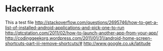 Hackerrank
==========
This a test file
http://stackoverflow.com/questions/2695746/how-to-get-a-list-of-installed-android-applications-and-pick-one-to-run
http://qtcstation.com/2011/02/how-to-launch-another-app-from-your-app/
http://codinggeekorg.wordpress.com/2011/01/31/android-home-screen-shortcuts-part-iii-remove-shortcuts/#
http://www.google.co.uk/latitude
